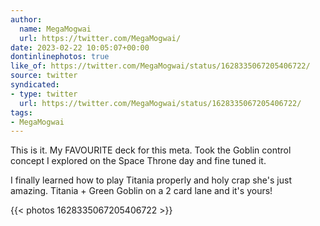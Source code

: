 ```yaml
---
author:
  name: MegaMogwai
  url: https://twitter.com/MegaMogwai/
date: 2023-02-22 10:05:07+00:00
dontinlinephotos: true
like_of: https://twitter.com/MegaMogwai/status/1628335067205406722/
source: twitter
syndicated:
- type: twitter
  url: https://twitter.com/MegaMogwai/status/1628335067205406722/
tags:
- MegaMogwai
---
```


This is it. My FAVOURITE deck for this meta. Took the Goblin control concept I explored on the Space Throne day and fine tuned it.



I finally learned how to play Titania properly and holy crap she's just amazing. Titania + Green Goblin on a 2 card lane and it's yours! 

{{< photos 1628335067205406722 >}}